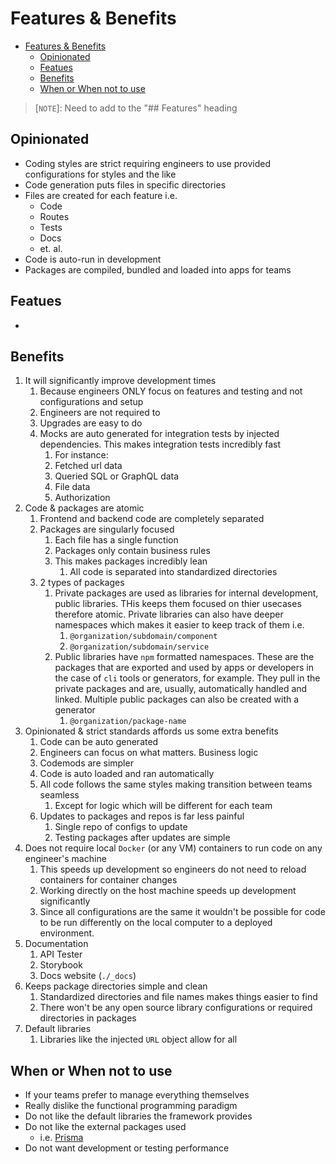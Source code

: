 # Features & Benefits
- [Features \& Benefits](#features--benefits)
  - [Opinionated](#opinionated)
  - [Featues](#featues)
  - [Benefits](#benefits)
  - [When or When not to use](#when-or-when-not-to-use)

> [`NOTE`]: Need to add to the "## Features" heading

## Opinionated
- Coding styles are strict requiring engineers to use provided configurations for styles and the like
- Code generation puts files in specific directories
- Files are created for each feature i.e.
  - Code
  - Routes
  - Tests
  - Docs
  - et. al.
- Code is auto-run in development
- Packages are compiled, bundled and loaded into apps for teams

## Featues
- 

## Benefits
1. It will significantly improve development times
   1. Because engineers ONLY focus on features and testing and not configurations and setup
   2. Engineers are not required to 
   3. Upgrades are easy to do
   4. Mocks are auto generated for integration tests by injected dependencies. This makes integration tests incredibly fast
      1.  For instance:
      2. Fetched url data
      3. Queried SQL or GraphQL data
      4. File data
      5. Authorization
2. Code & packages are atomic
   1. Frontend and backend code are completely separated
   2. Packages are singularly focused
      1. Each file has a single function
      2. Packages only contain business rules
      3. This makes packages incredibly lean
         1. All code is separated into standardized directories
   3. 2 types of packages
      1. Private packages are used as libraries for internal development, public libraries. THis keeps them focused on thier usecases therefore atomic. Private libraries can also have deeper namespaces which makes it easier to keep track of them i.e.
         1. `@organization/subdomain/component`
         2. `@organization/subdomain/service`
      2. Public libraries have `npm` formatted namespaces. These are the packages that are exported and used by apps or developers in the case of `cli` tools or generators, for example. They pull in the private packages and are, usually, automatically handled and linked. Multiple public packages can also be created with a generator
         1. `@organization/package-name`
3. Opinionated & strict standards affords us some extra benefits
   1. Code can be auto generated
   2. Engineers can focus on what matters. Business logic
   3. Codemods are simpler
   4. Code is auto loaded and ran automatically
   5. All code follows the same styles making transition between teams seamless
      1. Except for logic which will be different for each team
   6. Updates to packages and repos is far less painful
      1. Single repo of configs to update
      2. Testing packages after updates are simple
4. Does not require local `Docker` (or any VM) containers to run code on any engineer's machine
   1. This speeds up development so engineers do not need to reload containers for container changes
   2. Working directly on the host machine speeds up development significantly
   3. Since all configurations are the same it wouldn't be possible for code to be run differently on the local computer to a deployed environment.
5. Documentation
   1. API Tester
   2. Storybook
   3. Docs website (`./_docs`)
6. Keeps package directories simple and clean
   1. Standardized directories and file names makes things easier to find
   2. There won't be any open source library configurations or required directories in packages
7. Default libraries
   1. Libraries like the injected `URL` object allow for all 

## When or When not to use
- If your teams prefer to manage everything themselves
- Really dislike the functional programming paradigm
- Do not like the default libraries the framework provides
- Do not like the external packages used
  - i.e. [Prisma](https://www.prisma.io/)
- Do not want development or testing performance
